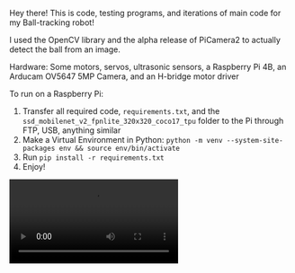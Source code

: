Hey there! This is code, testing programs, and iterations of main code for my Ball-tracking robot! 

I used the OpenCV library and the alpha release of PiCamera2 to actually detect the ball from an image.

Hardware: Some motors, servos, ultrasonic sensors, a Raspberry Pi 4B, an Arducam OV5647 5MP Camera, and an H-bridge motor driver

To run on a Raspberry Pi:
1. Transfer all required code, ```requirements.txt```, and the ```ssd_mobilenet_v2_fpnlite_320x320_coco17_tpu``` folder to the Pi through FTP, USB, anything similar
2. Make a Virtual Environment in Python: ```python -m venv --system-site-packages env && source env/bin/activate```
3. Run ```pip install -r requirements.txt```
4. Enjoy!

![Video of ball-tracking action](vid.mp4)
